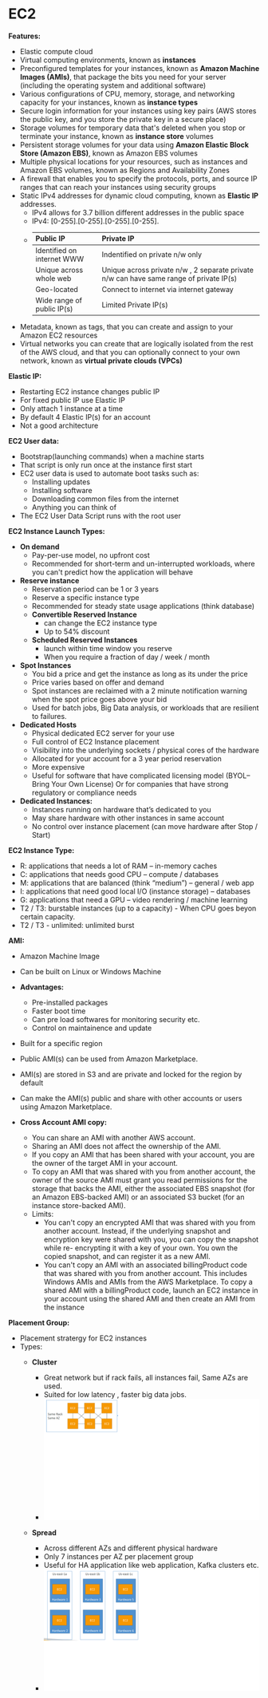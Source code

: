 # EC2

**Features:**
- Elastic compute cloud
- Virtual computing environments, known as **instances**
- Preconfigured templates for your instances, known as **Amazon Machine Images (AMIs)**, that package the bits you need for your server (including the operating system and additional software)
- Various configurations of CPU, memory, storage, and networking capacity for your instances, known as **instance types**
- Secure login information for your instances using key pairs (AWS stores the public key, and you store the private key in a secure place)
- Storage volumes for temporary data that's deleted when you stop or terminate your instance, known as **instance store** volumes
- Persistent storage volumes for your data using **Amazon Elastic Block Store (Amazon EBS)**, known as Amazon EBS volumes
- Multiple physical locations for your resources, such as instances and Amazon EBS volumes, known as Regions and Availability Zones
- A firewall that enables you to specify the protocols, ports, and source IP ranges that can reach your instances using security groups
- Static IPv4 addresses for dynamic cloud computing, known as **Elastic IP** addresses.
  - IPv4 allows for 3.7 billion different addresses in the public space
  - IPv4: [0-255].[0-255].[0-255].[0-255].
  - |Public IP|Private IP   |
    | ------------ | ------------ |
    | Identified on internet WWW  | Indentified on private n/w only   |
    | Unique across whole web  | Unique across private n/w , 2 separate private n/w can have  same range of private IP(s)|
    | Geo-located  | Connect to internet via internet gateway  |
    | Wide range of public IP(s)  | Limited Private IP(s)  |
- Metadata, known as tags, that you can create and assign to your Amazon EC2 resources
- Virtual networks you can create that are logically isolated from the rest of the AWS cloud, and that you can optionally connect to your own network, known as **virtual private clouds (VPCs)**


**Elastic IP:**
- Restarting EC2 instance changes public IP
- For fixed public IP use Elastic IP
- Only attach 1 instance at a time
- By default 4 Elastic IP(s) for an account
- Not a good architecture


**EC2 User data:**
- Bootstrap(launching commands) when a machine starts
- That script is only run once at the instance first start
- EC2 user data is used to automate boot tasks such as:
  - Installing updates
  - Installing software
  - Downloading common files from the internet
  - Anything you can think of
- The EC2 User Data Script runs with the root user


**EC2 Instance Launch Types:**
- **On demand**
  - Pay-per-use model, no upfront cost
  - Recommended for short-term and un-interrupted workloads, where 
you can't predict how the application will behave
- **Reserve instance**
  - Reservation period can be 1 or 3 years
  - Reserve a specific instance type
  - Recommended for steady state usage applications (think database)
  - **Convertible Reserved Instance**
    - can change the EC2 instance type
    - Up to 54% discount
  - **Scheduled Reserved Instances**
    - launch within time window you reserve
    - When you require a fraction of day / week / month
 - **Spot Instances**
    - You bid a price and get the instance as long as its under the price
    - Price varies based on offer and demand
    - Spot instances are reclaimed with a 2 minute notification warning when 
the spot price goes above your bid
    - Used for batch jobs, Big Data analysis, or workloads that are resilient to 
failures.
 - **Dedicated Hosts**
    - Physical dedicated EC2 server for your use
    - Full control of EC2 Instance placement
    - Visibility into the underlying sockets / physical cores of the hardware
    - Allocated for your account for a 3 year period reservation
    - More expensive
    - Useful for software that have complicated licensing model (BYOL–Bring Your Own License) Or for companies that have strong regulatory or compliance needs
 - **Dedicated Instances:**
    - Instances running on hardware that’s dedicated to you
    - May share hardware with other instances in same account
    - No control over instance placement (can move hardware after Stop / Start)

**EC2 Instance Type:**
  - R: applications that needs a lot of RAM – in-memory caches
  - C: applications that needs good CPU – compute / databases
  - M: applications that are balanced (think “medium”) – general / web app
  - I: applications that need good local I/O (instance storage) – databases
  - G: applications that need a GPU – video rendering / machine learning
  - T2 / T3: burstable instances (up to a capacity) - When CPU goes beyon certain capacity.
  - T2 / T3 - unlimited: unlimited burst

**AMI:**
  - Amazon Machine Image
  - Can be built on Linux or Windows Machine
  - **Advantages:**
    - Pre-installed packages
    - Faster boot time
    - Can pre load softwares for monitoring security etc.
    - Control on maintainence and update
  - Built for a specific region
  - Public AMI(s) can be used from Amazon Marketplace.
  - AMI(s) are stored in S3 and are private and locked for the region by default
  - Can make the AMI(s) public and share with other accounts or users using Amazon Marketplace.
  
  - **Cross Account AMI copy:**
    - You can share an AMI with another AWS account. 
    - Sharing an AMI does not affect the ownership of the AMI. 
    - If you copy an AMI that has been shared with your account, you are the owner of the target AMI in 
your account. 
    - To copy an AMI that was shared with you from another account, the owner of the source AMI must 
grant you read permissions for the storage that backs the AMI, either the associated EBS snapshot 
(for an Amazon EBS-backed AMI) or an associated S3 bucket (for an instance store-backed AMI).
    - Limits:
        - You can't copy an encrypted AMI that was shared with you from another account. Instead, if the 
underlying snapshot and encryption key were shared with you, you can copy the snapshot while re-
encrypting it with a key of your own. You own the copied snapshot, and can register it as a new AMI.
        - You can't copy an AMI with an associated billingProduct code that was shared with you from another 
account. This includes Windows AMIs and AMIs from the AWS Marketplace. To copy a shared AMI 
with a billingProduct code, launch an EC2 instance in your account using the shared AMI and then 
create an AMI from the instance

**Placement Group:**
- Placement stratergy for EC2 instances
- Types:
     - **Cluster**
        - Great network but if rack fails, all instances fail, Same AZs are used.
        - Suited for low latency , faster big data jobs.
        - ![alt text](https://github.com/ajiks143/aws-solution-architect-associate-2019-notes/blob/master/EC2/Cluster.png "Cluster")
        
     - **Spread**
        - Across different AZs and different physical hardware
        - Only 7 instances per AZ per placement group
        - Useful for HA application like web application, Kafka clusters etc.
        - ![alt text](https://github.com/ajiks143/aws-solution-architect-associate-2019-notes/blob/master/EC2/Spread.png "Spread")


      
